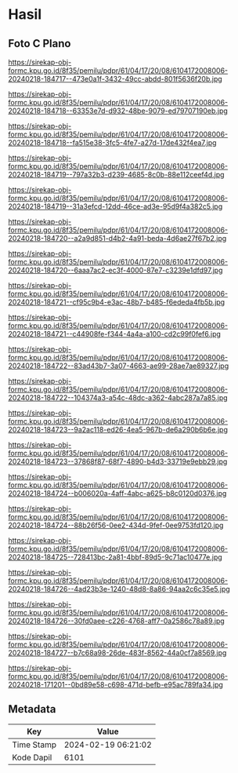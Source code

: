 # Hasil

## Foto C Plano

https://sirekap-obj-formc.kpu.go.id/8f35/pemilu/pdpr/61/04/17/20/08/6104172008006-20240218-184717--473e0a1f-3432-49cc-abdd-801f5636f20b.jpg

https://sirekap-obj-formc.kpu.go.id/8f35/pemilu/pdpr/61/04/17/20/08/6104172008006-20240218-184718--63353e7d-d932-48be-9079-ed79707190eb.jpg

https://sirekap-obj-formc.kpu.go.id/8f35/pemilu/pdpr/61/04/17/20/08/6104172008006-20240218-184718--fa515e38-3fc5-4fe7-a27d-17de432f4ea7.jpg

https://sirekap-obj-formc.kpu.go.id/8f35/pemilu/pdpr/61/04/17/20/08/6104172008006-20240218-184719--797a32b3-d239-4685-8c0b-88e112ceef4d.jpg

https://sirekap-obj-formc.kpu.go.id/8f35/pemilu/pdpr/61/04/17/20/08/6104172008006-20240218-184719--31a3efcd-12dd-46ce-ad3e-95d9f4a382c5.jpg

https://sirekap-obj-formc.kpu.go.id/8f35/pemilu/pdpr/61/04/17/20/08/6104172008006-20240218-184720--a2a9d851-d4b2-4a91-beda-4d6ae27f67b2.jpg

https://sirekap-obj-formc.kpu.go.id/8f35/pemilu/pdpr/61/04/17/20/08/6104172008006-20240218-184720--6aaa7ac2-ec3f-4000-87e7-c3239e1dfd97.jpg

https://sirekap-obj-formc.kpu.go.id/8f35/pemilu/pdpr/61/04/17/20/08/6104172008006-20240218-184721--cf95c9b4-e3ac-48b7-b485-f6ededa4fb5b.jpg

https://sirekap-obj-formc.kpu.go.id/8f35/pemilu/pdpr/61/04/17/20/08/6104172008006-20240218-184721--c44908fe-f344-4a4a-a100-cd2c99f0fef6.jpg

https://sirekap-obj-formc.kpu.go.id/8f35/pemilu/pdpr/61/04/17/20/08/6104172008006-20240218-184722--83ad43b7-3a07-4663-ae99-28ae7ae89327.jpg

https://sirekap-obj-formc.kpu.go.id/8f35/pemilu/pdpr/61/04/17/20/08/6104172008006-20240218-184722--104374a3-a54c-48dc-a362-4abc287a7a85.jpg

https://sirekap-obj-formc.kpu.go.id/8f35/pemilu/pdpr/61/04/17/20/08/6104172008006-20240218-184723--9a2ac118-ed26-4ea5-967b-de6a290b6b6e.jpg

https://sirekap-obj-formc.kpu.go.id/8f35/pemilu/pdpr/61/04/17/20/08/6104172008006-20240218-184723--37868f87-68f7-4890-b4d3-33719e9ebb29.jpg

https://sirekap-obj-formc.kpu.go.id/8f35/pemilu/pdpr/61/04/17/20/08/6104172008006-20240218-184724--b006020a-4aff-4abc-a625-b8c0120d0376.jpg

https://sirekap-obj-formc.kpu.go.id/8f35/pemilu/pdpr/61/04/17/20/08/6104172008006-20240218-184724--88b26f56-0ee2-434d-9fef-0ee9753fd120.jpg

https://sirekap-obj-formc.kpu.go.id/8f35/pemilu/pdpr/61/04/17/20/08/6104172008006-20240218-184725--728413bc-2a81-4bbf-89d5-9c71ac10477e.jpg

https://sirekap-obj-formc.kpu.go.id/8f35/pemilu/pdpr/61/04/17/20/08/6104172008006-20240218-184726--4ad23b3e-1240-48d8-8a86-94aa2c6c35e5.jpg

https://sirekap-obj-formc.kpu.go.id/8f35/pemilu/pdpr/61/04/17/20/08/6104172008006-20240218-184726--30fd0aee-c226-4768-aff7-0a2586c78a89.jpg

https://sirekap-obj-formc.kpu.go.id/8f35/pemilu/pdpr/61/04/17/20/08/6104172008006-20240218-184727--b7c68a98-26de-483f-8562-44a0cf7a8569.jpg

https://sirekap-obj-formc.kpu.go.id/8f35/pemilu/pdpr/61/04/17/20/08/6104172008006-20240218-171201--0bd89e58-c698-471d-befb-e95ac789fa34.jpg


## Metadata

| Key        | Value               |
| ---------- | ------------------- |
| Time Stamp | 2024-02-19 06:21:02 |
| Kode Dapil | 6101                |



